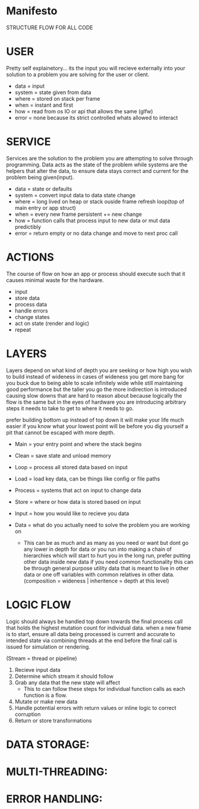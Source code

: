 # Manifesto
STRUCTURE FLOW FOR ALL CODE

# USER
Pretty self explainetory... its the input you will recieve externally into your solution
to a problem you are solving for the user or client.

- data = input
- system = state given from data
- where = stored on stack per frame
- when = instant and first
- how = read from os IO or api that allows the same (glfw)
- error = none because its strict controlled whats allowed to interact

# SERVICE
Services are the solution to the problem you are attempting to solve through programming.
Data acts as the state of the problem while systems are the helpers that alter the data,
to ensure data stays correct and current for the problem being given(input).

- data = state or defaults
- system = convert input data to data state change
- where = long lived on heap or stack ouside frame refresh loop(top of main entry or app struct)
- when = every new frame persistent += new change
- how = function calls that process input to new data or mut data predictibly
- error = return empty or no data change and move to next proc call

# ACTIONS
The course of flow on how an app or process should execute such that it causes minimal waste
for the hardware.

- input
- store data
- process data
- handle errors
- change states
- act on state (render and logic)
- repeat

# LAYERS
Layers depend on what kind of depth you are seeking or how high you wish to build instead of wideness
in cases of wideness you get more bang for you buck due to being able to scale infinitely wide while
still maintaining good performance but the taller you go the more indirection is introduced causing
slow downs that are hard to reason about because logically the flow is the same but in the eyes of
hardware you are introducing arbitrary steps it needs to take to get to where it needs to go.

prefer building bottom up instead of top down it will make your life much easier if you know what your
lowest point will be before you dig yourself a pit that cannot be escaped with more depth.

- Main = your entry point and where the stack begins

- Clean = save state and unload memory
- Loop = process all stored data based on input
- Load = load key data, can be things like config or file paths

- Process = systems that act on input to change data
- Store = where or how data is stored based on input
- Input = how you would like to recieve you data
- Data = what do you actually need to solve the problem you are working on
    - This can be as much and as many as you need or want but dont go any lower in depth for data or you
    run into making a chain of hierarchies which will start to hurt you in the long run, prefer putting
    other data inside new data if you need common functionality this can be through general purpose utility
    data that is meant to live in other data or one off variables with common relatives in other data.
    (composition = wideness | inheritence = depth at this level)

# LOGIC FLOW
Logic should always be handled top down towards the final process call that holds the highest mutation
count for individual data. when a  new frame is to start, ensure all data being processed is current and
accurate to intended state via combining threads at the end before the final call is issued for simulation
or rendering.

(Stream = thread or pipeline)

1. Recieve input data
2. Determine which stream it should follow
3. Grab any data that the new state will affect
    - This to can follow these steps for individual function calls as each function is a flow.
4. Mutate or make new data
5. Handle potential errors with return values or inline logic to correct corruption
6. Return or store transformations

# DATA STORAGE:


# MULTI-THREADING:


# ERROR HANDLING:
